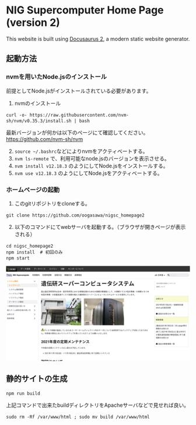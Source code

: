 # NIG Supercomputer Home Page (version 2)

This website is built using [Docusaurus 2](https://docusaurus.io/), a modern static website generator.

## 起動方法


### nvmを用いたNode.jsのインストール

前提としてNode.jsがインストールされている必要があります。

1. nvmのインストール

```
curl -o- https://raw.githubusercontent.com/nvm-sh/nvm/v0.35.3/install.sh | bash
```

最新バージョンが何かは以下のページにて確認してください。https://github.com/nvm-sh/nvm

2. `source ~/.bashrc`などによりnvmをアクティベートする。
3. `nvm ls-remote` で、利用可能なnode.jsのバージョンを表示させる。
4. `nvm install v12.18.3` のようにしてNode.jsをインストールする。
5. `nvm use v12.18.3` のようにしてNode.jsをアクティベートする。

### ホームページの起動

1. このgitリポジトリをcloneする。

```
git clone https://github.com/oogasawa/nigsc_homepage2
```

2. 以下のコマンドにてwebサーバを起動する。（ブラウザが開きページが表示される）

```
cd nigsc_homepage2
npm install  # 初回のみ
npm start
```

![](top_page.png)

## 静的サイトの生成

```
npm run build
```

上記コマンドで出来たbuildディレクトリをApacheサーバなどで見せれば良い。

```
sudo rm -Rf /var/www/html ; sudo mv build /var/www/html
```

